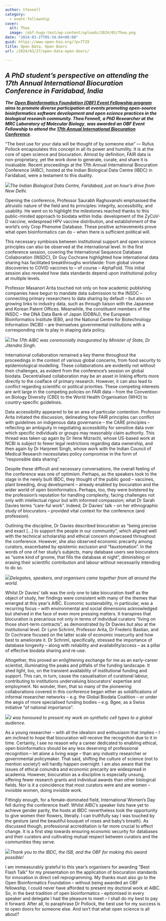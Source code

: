 ```yaml
---
author: tfennell
category:
  - event-fellowship
cover:
  alt: Thea
  image: /obf-hugo-test/wp-content/uploads/2024/03/Thea.png
date: "2024-03-27T05:34:04+00:00"
guid: https://www.open-bio.org/?p=7729
title: Open Data, Open Doors
url: /2024/03/27/open-data-open-doors/

---
```

## _A PhD student’s perspective on attending the 17th Annual International Biocuration Conference in Faridabad, India_

**_The_** [**_Open Bioinformatics Foundation (OBF) Event Fellowship program_**](/obf-hugo-test/travel-awards) **_aims to promote diverse participation at events promoting open-source bioinformatics software development and open science practices in the biological research community. Thea Fennell,_** _**a PhD Researcher at**_ _**the MRC Laboratory of Molecular Biology**_, **_was awarded an OBF Event Fellowship to attend_** _**the [17th Annual International Biocuration Conference](https://ibdc.rcb.res.in/biocuration2024/)**_.

“The best use for your data will be thought of by someone else” — Rufus Pollock encapsulates this concept in all its power and humility. It is at the core of open science and biocuration. Almost by definition, FAIR data is non-proprietary, yet the work done to generate, curate, and share it is invaluable. Recent proceedings at the 17th Annual International Biocuration Conference (AIBC), hosted at the Indian Biological Data Centre (IBDC) in Faridabad, were a testament to this duality.

![](https://lh7-eu.googleusercontent.com/_znLEYPPI90LQLRYscPodWVcLZDXh6t_OCeBEnELQU6_p61csENu_6xSVs2E4Ks2W7HBueK0CxZav8D9ZDxK3iOaycb97x3L4hoZCXciKcVsBN_l1I2leBlfm8zi4PNgc198vLevVRfQRVSFz5tkS34)_The Indian Biological Data Centre, Faridabad, just an hour’s drive from New Delhi._

Opening the conference, Professor Saurabh Raghuvanshi emphasised the altruistic nature of the field and its principles: integrity, accessibility, and usability. He went on to highlight the milestones reached thanks to this public-minded approach to biodata within India: development of the ZyCoV-D vaccine, widespread HPV vaccine distribution, and establishment of the world’s only Crop Phenome Database. These positive achievements prove what open bioinformatics can do – when there is sufficient political will.

This necessary symbiosis between institutional support and open science principles can also be observed at the international level. In the first conference session, covering the International Sequence Database Collaboration (INSDC), Dr Guy Cochrane highlighted how international data sharing has facilitated breakthroughs worldwide: from global virome discoveries to COVID vaccines to – of course – AlphaFold. This initial session also revealed how data standards depend upon institutional policy at multiple levels.

Professor Masanori Arita touched not only on how academic publishing companies have begun to mandate data submission to the INSDC – connecting primary researchers to data sharing by default – but also on growing links to industry data, such as through liaison with the Japanese and Korean Patent Offices. Meanwhile, the constituent members of the INSDC – the DNA Data Bank of Japan (DDBNJ), the European Bioinformatics Institute (EBI), and the National Centre for Biotechnology Information (NCBI) – are themselves governmental institutions with a corresponding role to play in shaping data policy.

![](https://lh7-eu.googleusercontent.com/l2YgrK-ZgfJv4eOFrXkFLt5poDKaUhSSbF2lARwpWhObuATTECFb-Zd8krqk5rv1doNkbtJEfY18r5YwcQGbqXvMfe-UfYgQEynojiLhCYD-E-t0D92THeT5kE0DRgl07Iq9NTogtZJeTaAarxRicNI)_The 17th AIBC was ceremonially inaugurated by Minister of State, Dr Jitendra Singh._

International collaboration remained a key theme throughout the proceedings in the context of various global concerns, from food security to epidemiological modelling. These collaborations are evidently not without their challenges, as evident from the conference’s session on global biodata. Decentralised collaboration may be an asset in linking efforts more directly to the coalface of primary research. However, it can also lead to conflict regarding scientific or political priorities. These competing interests are writ large in the competing policies on FAIR data – from the Convention on Biology Diversity (CBD) to the World Health Organisation (WHO) to country-specific guidelines.

Data accessibility appeared to be an area of particular contention. Professor Arita initiated the discussion, delineating how FAIR principles can conflict with guidelines on indigenous data governance – the CARE principles – reflecting an ambiguity in negotiating accessibility for sensitive data over which specific individuals or groups may reasonably claim authority. This thread was taken up again by Dr Ilene Mizrachi, whose US-based work at NCBI is subject to fewer legal restrictions regarding data ownership, and then again by Dr Harpreet Singh, whose work with the Indian Council of Medical Research necessitates policy compromise in the form of “responsible data sharing”.

Despite these difficult and necessary conversations, the overall feeling of the conference was one of optimism. Perhaps, as the speakers took to the stage in the newly built IBDC, they thought of the public good – vaccines, plant breeding, drug development – already enabled by biocuration and the wider world of open bioinformatics. Perhaps, too, they were bolstered by the profession’s reputation for handling complexity, facing challenges not only with intellectual rigour but with informed compassion; what Dr Sarah Davies terms “care-ful work”. Indeed, Dr Davies’ talk – on her ethnographic study of biocurators – provided vital context for the conference (and profession).

Outlining the discipline, Dr Davies described biocuration as “being precise and exact \[…\] to support the people in our community”, which aligned well with the technical scholarship and ethical concern showcased throughout the conference. However, she also observed economic precarity among curators, exacerbated by epistemic exclusion and “fauxtomation”. In the words of one of her study’s subjects, many database users see biocurators as “some kind of gnome, that fills the database at night”, diminishing or erasing their scientific contribution and labour without necessarily intending to do so.

![](https://lh7-eu.googleusercontent.com/EG3OHnh0frI3Rjazh-WeHYql4qDCUDrBSNdGajgVUPetTzZ5RqeMKfCkUtkY5HQIbVI1LHwAIOPZztNy3Sdp9bwOaJWP4R7lk87hNSf1H0A-liI0lISS2dOOUR3jcmY7cychyCExHIW25d7dDJnmzHU)_Delegates, speakers, and organisers came together from all around the world._

Whilst Dr Davies’ talk was the only one to take biocuration itself as the object of study, her findings were consistent with many of the themes that emerged at this year’s AIBC. Economic sustainability, in particular, was a recurring focus – with environmental and social dimensions acknowledged but shelved in the face of even more pressing matters. It transpires that biocuration is precarious not only in terms of individual curators “living on those short-term contracts”, as demonstrated by Dr Davies but also at the institutional level. Dr Lynn Schriml, Professor Arita, Dr Frederic Bastian, and Dr Cochrane focused on the latter scale of economic insecurity and how best to ameliorate it. Dr Schriml, specifically, stressed the importance of database longevity – along with reliability and availability/access – as a pillar of effective biodata sharing and re-use.

Altogether, this proved an enlightening exchange for me as an early-career scientist, illuminating the peaks and pitfalls of the funding landscape. It shed light, too, on the transient availability of institutional funding and support. This can, in turn, cause the casualisation of curational labour, contributing to institutions undervaluing biocurators’ expertise and employment. No wonder, then, that so many of the pioneering collaborations covered in this conference began either as solidifications of informal researcher networks – e.g. the Global Biodata Coalition – or under the aegis of more specialised funding bodies – e.g. Bgee, as a Swiss initiative “of national importance”.

![](https://lh7-eu.googleusercontent.com/maMIjdWhKrojzbHOj0h_SSMFh240sjvXErvRHGIdcF2fg2SadC8Az-A-6JGv3p8iWSbv7b1Wv1ReBQNRCKv47cDe_5YLzSYHQwnA-YHfk-ru9bReSecWRMVtYyQDkScSsBeKaCP1ApYhrXIKSot1dZ0)_I was honoured to present my work on synthetic cell types to a global audience._

As a young researcher – with all the idealism and enthusiasm that implies – I am inclined to hope that biocuration will receive the recognition due to it in time. Certainly, I see no reason why a career dedicated to enabling ethical, open bioinformatics should be any less deserving of professional recognition – let alone a living wage – than any industry researcher or governmental policymaker. That said, shifting the culture of science (not to mention society!) will hardly happen overnight. I am also aware that the issues of ethical conundra and economic precarity are widespread in academia. However, biocuration as a discipline is especially unsung, offering fewer research grants and individual awards than other biological fields. Nor is it a coincidence that most curators were and are women – invisible women, doing invisible work.

Fittingly enough, for a female-dominated field, International Women’s Day fell during the conference itself. Whilst AIBC’s speaker lists have yet to achieve gender parity, the hosts at IBDC nevertheless took the opportunity to give women their flowers, literally. I can truthfully say I was touched by the gesture (and the beautiful bouquet of roses and baby’s breath). As discussed though, professional accreditation is far more crucial to effect change. It is a first step towards ensuring economic security for databases and their curators and cultivating mutual respect between curators and the communities they serve.

![](https://lh7-eu.googleusercontent.com/NdBCjW4ejX8KCO7bF9dbOAaOuZApi37XYcsclebb-eEGW4goRCvmjXcs105bp5Z9tHJLBsUq9LFanYkgY6snCRLcoZyQ83jFvmqTJsLisAf-9H99-K9RDGV7I8DYohNv7tIpTmpgeCgqkUuaBrhXaZI)_Thank you to the IBDC, the ISB, and the OBF for making this award possible!_

I am immeasurably grateful to this year’s organisers for awarding “Best Flash Talk” for my presentation on the application of biocuration standards for innovation in direct cell reprogramming. My thanks must also go to the Open Bioinformatics Foundation – without being awarded an OBF fellowship, I could never have afforded to present my doctoral work at AIBC. So, in the best tradition of open bioinformatics – epitomised in every speaker and delegate I had the pleasure to meet – I shall do my best to pay it forward. After all, to paraphrase Dr Pollock, the best use for my success is to open doors for someone else. And isn’t that what open science is all about?
